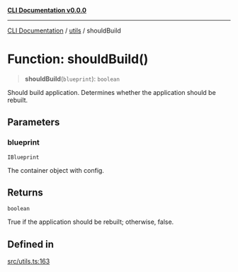 [**CLI Documentation v0.0.0**](../../README.md)

***

[CLI Documentation](../../modules.md) / [utils](../README.md) / shouldBuild

# Function: shouldBuild()

> **shouldBuild**(`blueprint`): `boolean`

Should build application.
Determines whether the application should be rebuilt.

## Parameters

### blueprint

`IBlueprint`

The container object with config.

## Returns

`boolean`

True if the application should be rebuilt; otherwise, false.

## Defined in

[src/utils.ts:163](https://github.com/stonemjs/cli/blob/7903e21087d732d9d42947a348eb3c473963e042/src/utils.ts#L163)
